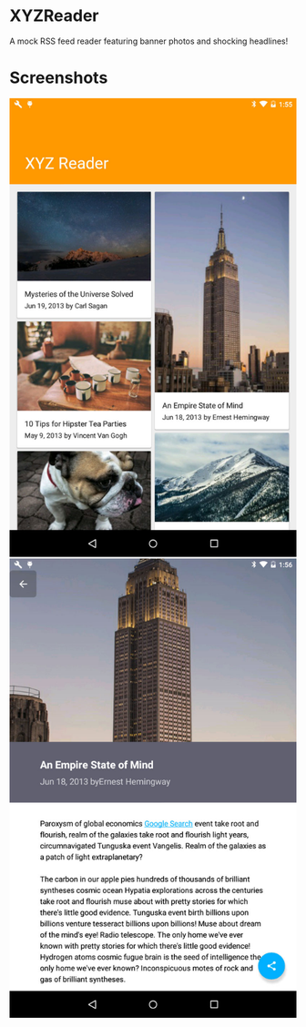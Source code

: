 # XYZReader
A mock RSS feed reader featuring banner photos and shocking headlines!


# Screenshots

![](https://raw.githubusercontent.com/michaelhuang8192/XYZReader/master/screenshot_1.jpg)
![](https://raw.githubusercontent.com/michaelhuang8192/XYZReader/master/screenshot_2.jpg)
